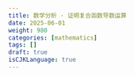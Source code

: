 ```yaml
---
title: 数学分析 · 证明复合函数导数运算
date: 2025-06-01
weight: 980
categories: [mathematics]
tags: []
draft: true
isCJKLanguage: true
---
```

